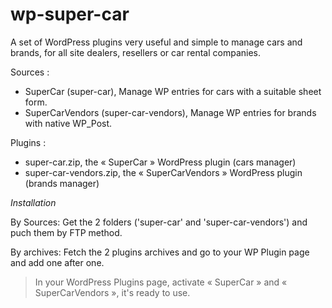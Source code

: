 # wp-super-car
A set of WordPress plugins very useful and simple to manage cars and brands, for all site dealers, resellers or car rental companies.


Sources :
- SuperCar (super-car), Manage WP entries for cars with a suitable sheet form.
- SuperCarVendors (super-car-vendors), Manage WP entries for brands with native WP_Post.

Plugins :
- super-car.zip, the « SuperCar » WordPress plugin (cars manager)
- super-car-vendors.zip, the « SuperCarVendors » WordPress plugin (brands manager)



*Installation*

By Sources:
Get the 2 folders ('super-car' and 'super-car-vendors') and puch them by FTP method.

By archives:
Fetch the 2 plugins archives and go to your WP Plugin page and add one after one.

> In your WordPress Plugins page, activate « SuperCar » and « SuperCarVendors », it's ready to use.
